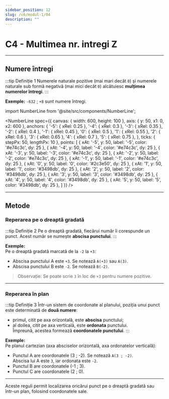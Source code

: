 ```yaml
---
sidebar_position: 12
slug: /c6/modul-1/04
description: ""
---
```


# C4 - Multimea nr. intregi Z

---

## Numere întregi

:::tip Definiție 1
Numerele naturale pozitive (mai mari decât `0`) și numerele naturale sub formă negativă (mai mici decât `0`) alcătuiesc **mulțimea numerelor întregi**.
:::

**Exemple:**
`-632` ; `+8`  sunt numere întregi.

import NumberLine from '@site/src/components/NumberLine';

<NumberLine spec={{
  canvas: { width: 600, height: 100 },
  axis: { y: 50, x1: 0, x2: 600 },
  anchors: {
    '-5': { xRel: 0.25 },
    '-4': { xRel: 0.3 },
    '-3': { xRel: 0.35 },
    '-2': { xRel: 0.4 },
    '-1': { xRel: 0.45 },
    '0': { xRel: 0.5 },
    '1': { xRel: 0.55 },
    '2': { xRel: 0.6 },
    '3': { xRel: 0.65 },
    '4': { xRel: 0.7 },
    '5': { xRel: 0.75 },
  },
  ticks: { stepPx: 50, lengthPx: 10 },
  points: [
    { xAt: '-5', y: 50, label: '-5', color: '#e74c3c', dy: 25 },
    { xAt: '-4', y: 50, label: '-4', color: '#e74c3c', dy: 25 },
    { xAt: '-3', y: 50, label: '-3', color: '#e74c3c', dy: 25 },
    { xAt: '-2', y: 50, label: '-2', color: '#e74c3c', dy: 25 },
    { xAt: '-1', y: 50, label: '-1', color: '#e74c3c', dy: 25 },
    { xAt: '0', y: 50, label: '0', color: '#2c3e50', dy: 25 },
    { xAt: '1', y: 50, label: '1', color: '#3498db', dy: 25 },
    { xAt: '2', y: 50, label: '2', color: '#3498db', dy: 25 },
    { xAt: '3', y: 50, label: '3', color: '#3498db', dy: 25 },
    { xAt: '4', y: 50, label: '4', color: '#3498db', dy: 25 },
    { xAt: '5', y: 50, label: '5', color: '#3498db', dy: 25 },
  ]
}} />

---

## Metode

### Reperarea pe o dreaptă gradată

:::tip Definiție 2
Pe o dreaptă gradată, fiecărui număr îi corespunde un punct. Acest număr se numește **abscisa punctului**.
:::

**Exemple:**  
Pe o dreaptă gradată marcată de la `-2` la `+3`:

- Abscisa punctului A este `+3`. Se notează `A(+3)` sau `A(3)`.
- Abscisa punctului B este `-2`. Se notează `B(-2)`.

> Observație: Se poate scrie `3` în loc de `+3` pentru numere pozitive.

---

### Reperarea în plan

:::tip Definiție 3
Într-un sistem de coordonate al planului, poziția unui punct este determinată de **două numere**:
- primul, citit pe axa orizontală, este **abscisa** punctului;
- al doilea, citit pe axa verticală, este **ordonata** punctului.  
Împreună, acestea formează **coordonatele punctului**.
:::

**Exemple:**  
Pe planul cartezian (axa absciselor orizontală, axa ordonatelor verticală):

- Punctul A are coordonatele \(3 ; -2)\. Se notează `A(3 ; -2)`.  
  Abscisa lui A este `3`, iar ordonata este `-2`.
- Punctul B are coordonatele \(-1 ; 3)\.
- Punctul C are coordonatele \(2 ; 0)\.

---

Aceste reguli permit localizarea oricărui punct pe o dreaptă gradată sau într-un plan, folosind coordonatele sale.


